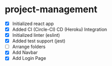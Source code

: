 # project-management

- [X] Initialized react app
- [X] Added CI (Circle-CI) CD (Heroku) Integration
- [X] Initialized linter (eslint)
- [X] Added test support (jest)
- [ ] Arrange folders
- [X] Add Navbar
- [X] Add Login Page
